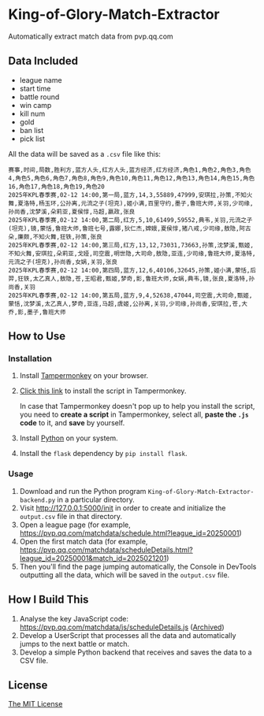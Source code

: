 # King-of-Glory-Match-Extractor
Automatically extract match data from pvp.qq.com

## Data Included

- league name
- start time
- battle round
- win camp
- kill num
- gold
- ban list
- pick list

All the data will be saved as a `.csv` file like this:
```
赛事,时间,局数,胜利方,蓝方人头,红方人头,蓝方经济,红方经济,角色1,角色2,角色3,角色4,角色5,角色6,角色7,角色8,角色9,角色10,角色11,角色12,角色13,角色14,角色15,角色16,角色17,角色18,角色19,角色20
2025年KPL春季赛,02-12 14:00,第一局,蓝方,14,3,55889,47999,安琪拉,孙策,不知火舞,夏洛特,杨玉环,公孙离,元流之子(坦克),姬小满,百里守约,墨子,鲁班大师,关羽,少司缘,孙尚香,沈梦溪,朵莉亚,夏侯惇,马超,嬴政,张良
2025年KPL春季赛,02-12 14:00,第二局,红方,5,10,61499,59552,典韦,关羽,元流之子(坦克),镜,蒙恬,鲁班大师,鲁班七号,露娜,狄仁杰,嫦娥,夏侯惇,猪八戒,少司缘,敖隐,阿古朵,廉颇,不知火舞,狂铁,孙策,张良
2025年KPL春季赛,02-12 14:00,第三局,红方,13,12,73031,73663,孙策,沈梦溪,甄姬,不知火舞,安琪拉,朵莉亚,戈娅,司空震,明世隐,大司命,敖隐,亚连,少司缘,鲁班大师,夏洛特,元流之子(坦克),孙尚香,女娲,关羽,张良
2025年KPL春季赛,02-12 14:00,第四局,蓝方,12,6,40106,32645,孙策,姬小满,蒙恬,后羿,狂铁,太乙真人,敖隐,苍,王昭君,甄姬,梦奇,影,鲁班大师,女娲,典韦,镜,张良,夏洛特,孙尚香,关羽
2025年KPL春季赛,02-12 14:00,第五局,蓝方,9,4,52638,47044,司空震,大司命,甄姬,蒙恬,沈梦溪,太乙真人,梦奇,亚连,马超,虞姬,公孙离,关羽,少司缘,孙尚香,安琪拉,苍,大乔,影,墨子,鲁班大师
```

## How to Use

### Installation

1. Install [Tampermonkey](https://www.tampermonkey.net/) on your browser.
2. [Click this link](https://github.com/St7530/King-of-Glory-Match-Extractor/raw/refs/heads/main/King-of-Glory-Match-Extractor-user.js) to install the script in Tampermonkey.

   In case that Tampermonkey doesn't pop up to help you install the script, you need to **create a script** in Tampermonkey, select all, **paste the `.js` code** to it, and **save** by yourself.
3. Install [Python](https://www.python.org/downloads/) on your system.
4. Install the `flask` dependency by `pip install flask`.

### Usage

1. Download and run the Python program `King-of-Glory-Match-Extractor-backend.py` in a particular directory.
2. Visit http://127.0.0.1:5000/init in order to create and initialize the `output.csv` file in that directory.
3. Open a league page (for example, https://pvp.qq.com/matchdata/schedule.html?league_id=20250001)
4. Open the first match data (for example, https://pvp.qq.com/matchdata/scheduleDetails.html?league_id=20250001&match_id=2025021201)
5. Then you'll find the page jumping automatically, the Console in DevTools outputting all the data, which will be saved in the `output.csv` file.

## How I Build This

1. Analyse the key JavaScript code: https://pvp.qq.com/matchdata/js/scheduleDetails.js ([Archived](Archived/scheduleDetails.js))
2. Develop a UserScript that processes all the data and automatically jumps to the next battle or match.
3. Develop a simple Python backend that receives and saves the data to a CSV file.

## License

[The MIT License](LICENSE)
